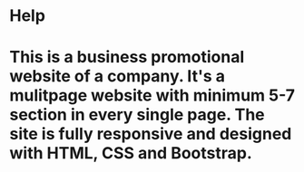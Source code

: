 # Help
# This is a business promotional website of a company. It's a mulitpage website with minimum 5-7 section in every single page. The site is fully responsive and designed with HTML, CSS and Bootstrap.
